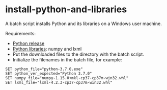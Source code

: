 # install-python-and-libraries
A batch script installs Python and its libraries on a Windows user machine. 

Requirements:
- [Python release](https://www.python.org)
- [Python libraries](https://www.lfd.uci.edu/~gohlke/pythonlibs): numpy and lxml
- Put the downloaded files to the directory with the batch script.
- Initialize the filenames in the batch file, for example:
```
SET python_file="python-3.7.0.exe"
SET python_ver_expected="Python 3.7.0"
SET numpy_file="numpy-1.15.0+mkl-cp37-cp37m-win32.whl"
SET lxml_file="lxml-4.2.3-cp37-cp37m-win32.whl"
```
